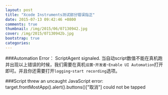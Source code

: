 ```yaml
---
layout: post
title: "Xcode Instruments测试部分错误指正"
date: 2015-07-13 09:42:46 +0800
comments: true
thumbnail: /img/2015/06/07130942.jpg
cover: /img/2015/07130942b.jpg
bootstrap: true
categories: 
---
```

###Automation Error： ScriptAgent signaled.
当自动script数值不能在真机跑并出现以上错误的时候，<!--more-->我们需要在真机`设置`-`开发者`-`Enable UI Automation`打开即可。并且你还需要打开`logging`-`start recording`选项。  

###Script threw an uncaught JavaScript error: target.frontMostApp().alert().buttons()["取消"] could not be tapped  
